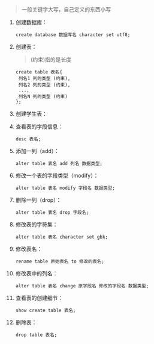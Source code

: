 > 一般关键字大写，自己定义的东西小写

1. 创建数据库：

   ```mysql
   create database 数据库名 character set utf8;
   ```

2. 创建表：

   > (约束)指的是长度

   ```mysql
   create table 表名{
   	列名1 列的类型 (约束),
   	列名2 列的类型 (约束),
   	...,
   	列名N 列的类型 (约束)
   };
   ```

3. 创建学生表：

4. 查看表的字段信息：

   ```mysql
   desc 表名;
   ```

5. 添加一列（add）：

   ```mysql
   alter table 表名 add 列名 数据类型;
   ```

6. 修改一个表的字段类型（modify）：

   ```mysql
   alter table 表名 modify 字段名 数据类型;
   ```

7. 删除一列（drop）：

   ```mysql
   alter table 表名 drop 字段名;
   ```

8. 修改表的字符集：

   ```mysql
   alter table 表名 character set gbk;
   ```

9. 修改表名：

   ```mysql
   rename table 原始表名 to 修改的表名;
   ```

10. 修改表中的列名：

    ```mysql
    alter table 表名 change 原字段名 修改的字段名 数据类型;
    ```

11. 查看表的创建细节：

    ```mysql
    show create table 表名;
    ```

12. 删除表：

    ```mysql
    drop table 表名;
    ```